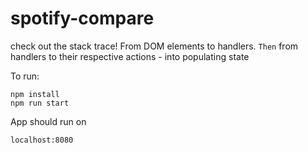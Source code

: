 # spotify-compare

check out the stack trace! From DOM elements to handlers.
`Then` from handlers to their respective actions - into populating state

To run:
```
npm install
npm run start
```

App should run on 
```
localhost:8080
```
